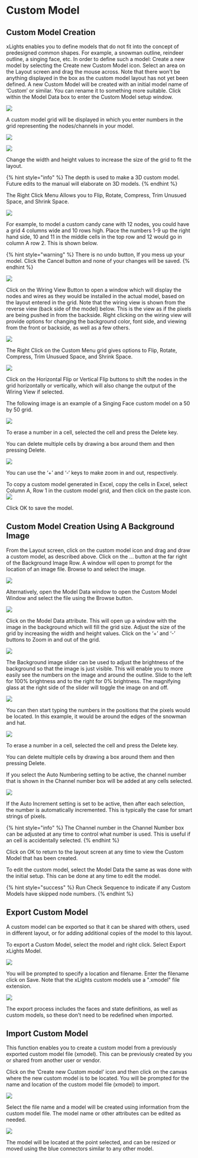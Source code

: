 # Custom Model

## **Custom Model Creation**

xLights enables you to define models that do not fit into the concept of predesigned common shapes. For example, a snowman outline, reindeer outline, a singing face, etc. In order to define such a model: Create a new model by selecting the Create new Custom Model icon. Select an area on the Layout screen and drag the mouse across. Note that there won't be anything displayed in the box as the custom model layout has not yet been defined. A new Custom Model will be created with an initial model name of ‘Custom’ or similar. You can rename it to something more suitable. Click within the Model Data box to enter the Custom Model setup window.

![](https://lh4.googleusercontent.com/yengfcqLxHDFXD9P4DKtJA2bKaRmLofV8m2uvObfqkZksePZY0AYSDC6vq1s3Npl8EV5RW49OsCeq_SEu8NBjh7dLo93JWaL50g44xvZazfDogBO94uRcSBygx9ehn_j0E4sCu7A)

A custom model grid will be displayed in which you enter numbers in the grid representing the nodes/channels in your model.

![](../../../.gitbook/assets/image%20%28394%29.png)

![](../../../.gitbook/assets/image%20%28273%29.png)

Change the width and height values to increase the size of the grid to fit the layout.

{% hint style="info" %}
The depth is used to make a 3D custom model. Future edits to the manual will elaborate on 3D models.
{% endhint %}

The Right Click Menu Allows you to Flip, Rotate, Compress, Trim Unusued Space, and Shrink Space.

![](../../../.gitbook/assets/image%20%28383%29.png)

For example, to model a custom candy cane with 12 nodes, you could have a grid 4 columns wide and 10 rows high. Place the numbers 1-9 up the right hand side, 10 and 11 in the middle cells in the top row and 12 would go in column A row 2. This is shown below.

{% hint style="warning" %}
There is no undo button, If you mess up your model. Click the Cancel button and none of your changes will be saved.
{% endhint %}

![](../../../.gitbook/assets/custom-candy-cane.JPG)

Click on the Wiring View Button to open a window which will display the nodes and wires as they would be installed in the actual model, based on the layout entered in the grid. Note that the wiring view is shown from the reverse view \(back side of the model\) below. This is the view as if the pixels are being pushed in from the backside. Right clicking on the wiring view will provide options for changing the background color, font side, and viewing from the front or backside, as well as a few others.

![](../../../.gitbook/assets/custom-candy-cane-wiring.JPG)

The Right Click on the Custom Menu grid gives options to Flip, Rotate, Compress, Trim Unusued Space, and Shrink Space.

![](../../../.gitbook/assets/image%20%28587%29.png)

Click on the Horizontal Flip or Vertical Flip buttons to shift the nodes in the grid horizontally or vertically, which will also change the output of the Wiring View if selected.

The following image is an example of a Singing Face custom model on a 50 by 50 grid.

![](https://lh5.googleusercontent.com/6KhYDPbFjYp8pdGQl0ZX3YekuAmzUJE1n9ghCs5hNn52vJiaegEeR79G9y45TUZ3p_o9htaibjzuRLlRMnpk8XpFZykjNy3X7X-KyvQ8XIqBhjfZRsSDs7y0Q0oC0CYjEbUSyqCW)

To erase a number in a cell, selected the cell and press the Delete key.

You can delete multiple cells by drawing a box around them and then pressing Delete.

![](../../../.gitbook/assets/image%20%28753%29.png)

You can use the ‘+’ and ‘-‘ keys to make zoom in and out, respectively.

To copy a custom model generated in Excel, copy the cells in Excel, select Column A, Row 1 in the custom model grid, and then click on the paste icon. ![](../../../.gitbook/assets/paste-icon.JPG)

Click OK to save the model.

## Custom Model Creation Using A Background Image

From the Layout screen, click on the custom model icon and drag and draw a custom model, as described above. Click on the ... button at the far right of the Background Image Row. A window will open to prompt for the location of an image file. Browse to and select the image.

![](../../../.gitbook/assets/custom-model-background.JPG)

Alternatively, open the Model Data window to open the Custom Model Window and select the file using the Browse button.

![](../../../.gitbook/assets/image%20%28151%29.png)

Click on the Model Data attribute. This will open up a window with the image in the background which will fill the grid size. Adjust the size of the grid by increasing the width and height values. Click on the ‘+’ and ‘-’ buttons to Zoom in and out of the grid.

![](https://lh6.googleusercontent.com/Fw8_vrbGV-l-WX7dmFMyz7Wx5mEXZnr4hDT_zEM3_Wd43TLnu0yNTMWLru6kTshPhzIRMoOo4ItV7m3LeuLdv7ARZRqapgm54Hlcsbpo7uyxmPvMLHZb17cbbchk_1z-pJ12q4Og)

The Background image slider can be used to adjust the brightness of the background so that the image is just visible. This will enable you to more easily see the numbers on the image and around the outline. Slide to the left for 100% brightness and to the right for 0% brightness. The magnifying glass at the right side of the slider will toggle the image on and off.

![](../../../.gitbook/assets/image%20%28151%29.png)

You can then start typing the numbers in the positions that the pixels would be located. In this example, it would be around the edges of the snowman and hat.

![](https://lh5.googleusercontent.com/xwJUFqYg54Ocum8tWfnUrI--2ik3gvAv1kf4YxmkuOUGlcABUaSwjTCzbaBESWEK4PR0Oz04d7FEBJjX4ZUzCfAEpESTOLKTuI2IE_F29-K1ZDZkXJPufXvZPojeuf4vdUFgDkCb)

To erase a number in a cell, selected the cell and press the Delete key.

You can delete multiple cells by drawing a box around them and then pressing Delete.

If you select the Auto Numbering setting to be active, the channel number that is shown in the Channel number box will be added at any cells selected.

![](https://lh6.googleusercontent.com/GyDhdq-8ZZA_bIFVTmis80U0dGi-MX2lsQX8SD9tl-flu27Tgbyn14iT0_V3Cb1DxMGPZLoGI52p71Q6VDx_R237SXwSbT_McnuDfJ-fskX7OyYd1qh6s9BK4_t77HLAQYgGYWJ2)

If the Auto Increment setting is set to be active, then after each selection, the number is automatically incremented. This is typically the case for smart strings of pixels.

{% hint style="info" %}
The Channel number in the Channel Number box can be adjusted at any time to control what number is used. This is useful if an cell is accidentally selected.
{% endhint %}

Click on OK to return to the layout screen at any time to view the Custom Model that has been created.

To edit the custom model, select the Model Data the same as was done with the initial setup. This can be done at any time to edit the model.

{% hint style="success" %}
Run Check Sequence to indicate if any Custom Models have skipped node numbers.
{% endhint %}

## **Export Custom Model**

A custom model can be exported so that it can be shared with others, used in different layout, or for adding additional copies of the model to this layout.

To export a Custom Model, select the model and right click. Select Export xLights Model.

![](../../../.gitbook/assets/custom-model-right-click.JPG)

You will be prompted to specify a location and filename. Enter the filename click on Save. Note that the xLights custom models use a ".xmodel" file extension.

![](https://lh6.googleusercontent.com/oe8NZiBptzP__JnsWVbm69femA-D6ii7_tNDjkcSu_j63O2x9vdTteZ3-DpSKC6FpNV4bYXGMe9zqBqDp3BzceaMk2mPDzCQL1qLQhVcCmo5YyR-SxUH4LPYFUXIGZGR214nOKjy)

The export process includes the faces and state definitions, as well as custom models, so these don’t need to be redefined when imported.

## Import Custom Model

This function enables you to create a custom model from a previously exported custom model file \(xmodel\). This can be previously created by you or shared from another user or vendor.

Click on the ‘Create new Custom model’ icon and then click on the canvas where the new custom model is to be located. You will be prompted for the name and location of the custom model file \(xmodel\) to import.

![](https://lh6.googleusercontent.com/-Cdc5j52KTIQPQvFYnIP2v2PXuf7hOMyo1a7-20kzXsHtkif9O0oS6p0e6feWX9bRtbTlbq4PWFkNk8TOEl33FUGNuudjSURXdV31T84a-a9AKEQyFokceRF33P81epMsWwIgodl)

Select the file name and a model will be created using information from the custom model file. The model name or other attributes can be edited as needed.

![](https://lh4.googleusercontent.com/qwN0Y8MOWRvHi7ILu2ysWRqrNXq9XNpnB6ZtibRJV8JA2FxmJ6LuUdpgjSIEajzdGOWglM3tb69dUXaNvODTKkZqsN9IyuUSPozoA3GxodwxD6LsXiKtBxUTPSobpp9bd0xrF8a2)

The model will be located at the point selected, and can be resized or moved using the blue connectors similar to any other model.

